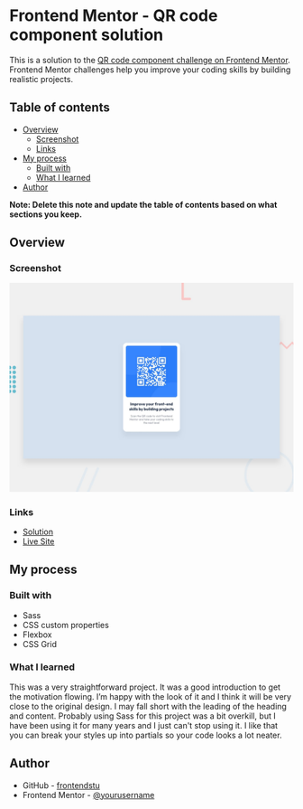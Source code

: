 # Frontend Mentor - QR code component solution

This is a solution to the [QR code component challenge on Frontend Mentor](https://www.frontendmentor.io/challenges/qr-code-component-iux_sIO_H). Frontend Mentor challenges help you improve your coding skills by building realistic projects.

## Table of contents

- [Overview](#overview)
  - [Screenshot](#screenshot)
  - [Links](#links)
- [My process](#my-process)
  - [Built with](#built-with)
  - [What I learned](#what-i-learned)
- [Author](#author)

**Note: Delete this note and update the table of contents based on what sections you keep.**

## Overview

### Screenshot

![](./screenshot.jpg)

### Links

- [Solution](https://github.com/frontendstu/qr-code-component)
- [Live Site](https://frontendstu.github.io/qr-code-component/)

## My process

### Built with

- Sass
- CSS custom properties
- Flexbox
- CSS Grid

### What I learned

This was a very straightforward project. It was a good introduction to get the motivation flowing. I’m happy with the look of it and I think it will be very close to the original design. I may fall short with the leading of the heading and content. Probably using Sass for this project was a bit overkill, but I have been using it for many years and I just can't stop using it. I like that you can break your styles up into partials so your code looks a lot neater.

## Author

- GitHub - [frontendstu](https://www.github.com/frontendstu)
- Frontend Mentor - [@yourusername](https://www.frontendmentor.io/profile/frontendstu)
